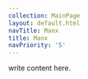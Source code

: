 ```yaml
---
collection: MainPage
layout: default.html
navTitle: Manx
title: Manx
navPriority: '5'
---
```


write content here.
